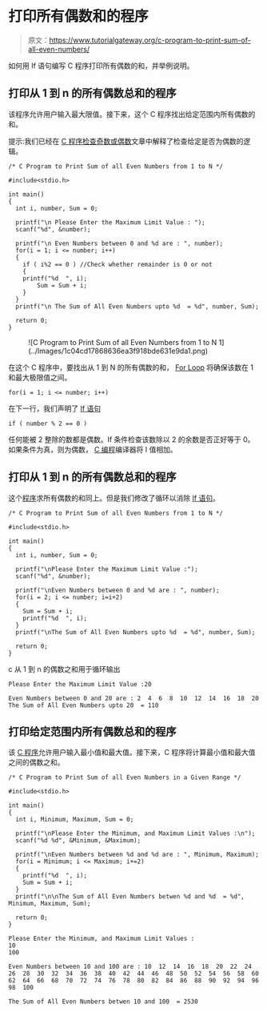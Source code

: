 # 打印所有偶数和的程序

> 原文：<https://www.tutorialgateway.org/c-program-to-print-sum-of-all-even-numbers/>

如何用 If 语句编写 C 程序打印所有偶数的和，并举例说明。

## 打印从 1 到 n 的所有偶数总和的程序

该程序允许用户输入最大限值。接下来，这个 C 程序找出给定范围内所有偶数的和。

提示:我们已经在 [C 程序检查奇数或偶数](https://www.tutorialgateway.org/c-program-for-even-or-odd/)文章中解释了检查给定是否为偶数的逻辑。

```
/* C Program to Print Sum of all Even Numbers from 1 to N */

#include<stdio.h>

int main()
{
  int i, number, Sum = 0;

  printf("\n Please Enter the Maximum Limit Value : ");
  scanf("%d", &number);

  printf("\n Even Numbers between 0 and %d are : ", number);
  for(i = 1; i <= number; i++)
  {
    if ( i%2 == 0 ) //Check whether remainder is 0 or not
    {
  	printf("%d  ", i);
        Sum = Sum + i;
    }
  }
  printf("\n The Sum of All Even Numbers upto %d  = %d", number, Sum);

  return 0;
}
```

<figure class="wp-block-image">![C Program to Print Sum of all Even Numbers from 1 to N 1](../Images/1c04cd17868636ea3f918bde631e9da1.png)</figure>

在这个 C 程序中，要找出从 1 到 N 的所有偶数的和， [For Loop](https://www.tutorialgateway.org/for-loop-in-c-programming/) 将确保该数在 1 和最大极限值之间。

```
for(i = 1; i <= number; i++)
```

在下一行，我们声明了 [If 语句](https://www.tutorialgateway.org/if-statement-in-c/ "If Statement in C")

```
if ( number % 2 == 0 )
```

任何能被 2 整除的数都是偶数。If 条件检查该数除以 2 的余数是否正好等于 0。如果条件为真，则为偶数， [C 编程](https://www.tutorialgateway.org/c-programming/)编译器将 I 值相加。

## 打印从 1 到 n 的所有偶数总和的程序

这个[程序](https://www.tutorialgateway.org/c-programming-examples/)求所有偶数的和同上。但是我们修改了循环以消除 [If 语句](https://www.tutorialgateway.org/if-statement-in-c/)。

```
/* C Program to Print Sum of all Even Numbers from 1 to N */

#include<stdio.h>

int main()
{
  int i, number, Sum = 0;

  printf("\nPlease Enter the Maximum Limit Value :");
  scanf("%d", &number);

  printf("\nEven Numbers between 0 and %d are : ", number);
  for(i = 2; i <= number; i=i+2)
  {
    Sum = Sum + i;
    printf("%d  ", i);
  }
  printf("\nThe Sum of All Even Numbers upto %d  = %d", number, Sum);

  return 0;
}
```

c 从 1 到 n 的偶数之和用于循环输出

```
Please Enter the Maximum Limit Value :20

Even Numbers between 0 and 20 are : 2  4  6  8  10  12  14  16  18  20  
The Sum of All Even Numbers upto 20  = 110
```

## 打印给定范围内所有偶数总和的程序

该 [C 程序](https://www.tutorialgateway.org/c-programming-examples/)允许用户输入最小值和最大值。接下来，C 程序将计算最小值和最大值之间的偶数之和。

```
/* C Program to Print Sum of all Even Numbers in a Given Range */

#include<stdio.h>

int main()
{
  int i, Minimum, Maximum, Sum = 0;

  printf("\nPlease Enter the Minimum, and Maximum Limit Values :\n");
  scanf("%d %d", &Minimum, &Maximum);

  printf("\nEven Numbers between %d and %d are : ", Minimum, Maximum);
  for(i = Minimum; i <= Maximum; i+=2)
  {
    printf("%d  ", i);
    Sum = Sum + i;
  }
  printf("\n\nThe Sum of All Even Numbers betwen %d and %d  = %d", Minimum, Maximum, Sum);

  return 0;
}
```

```
Please Enter the Minimum, and Maximum Limit Values :
10
100

Even Numbers between 10 and 100 are : 10  12  14  16  18  20  22  24  26  28  30  32  34  36  38  40  42  44  46  48  50  52  54  56  58  60  62  64  66  68  70  72  74  76  78  80  82  84  86  88  90  92  94  96  98  100  

The Sum of All Even Numbers betwen 10 and 100  = 2530
```